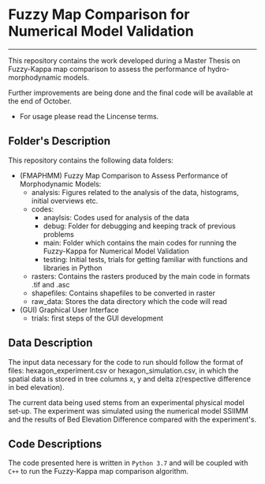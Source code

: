 # Fuzzy Map Comparison for Numerical Model Validation
***
This repository contains the work developed during a Master Thesis on Fuzzy-Kappa 
map comparison to assess the performance of hydro-morphodynamic models.

Further improvements are being done and the final code will be available
at the end of October. 

- For usage please read the Lincense terms.


## Folder's Description

This repository contains the following data folders:
- (FMAPHMM) Fuzzy Map Comparison to Assess Performance of Morphodynamic Models:
	- analysis: Figures related to the analysis of the data, histograms, initial overviews etc.
	- codes: 
		- anaylsis: Codes used for analysis of the data 
		- debug: Folder for debugging and keeping track of previous problems
		- main: Folder which contains the main codes for running the Fuzzy-Kappa for Numerical Model Validation
		- testing: Initial tests, trials for getting familiar with functions and libraries in Python
	- rasters: Contains the rasters produced by the main code in formats .tif and .asc
	- shapefiles: Contains shapefiles to be converted in raster
	- raw_data: Stores the data directory which the code will read
- (GUI) Graphical User Interface
	- trials: first steps of the GUI development

## Data Description

The input data necessary for the code to run should follow the format of files:
hexagon_experiment.csv or hexagon_simulation.csv, in which the spatial data is stored 
in tree columns x, y and delta z(respective difference in bed elevation).

The current data being used stems from an experimental physical model set-up. The experiment was simulated using the
numerical model SSIIMM and the results of Bed Elevation Difference compared with the experiment's.

## Code Descriptions

The code presented here is written in ``Python 3.7`` and will be coupled with ``C++`` to run the Fuzzy-Kappa
map comparison algorithm.

